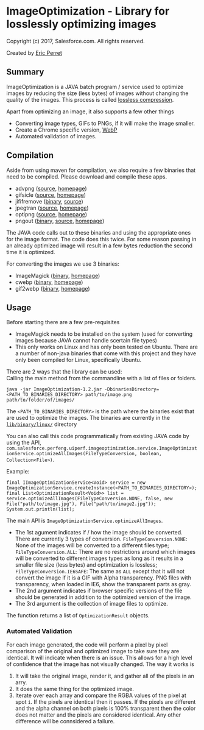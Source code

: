 # ImageOptimization - Library for losslessly optimizing images #

Copyright (c) 2017, Salesforce.com. All rights reserved.

Created by <span itemscope="" itemtype="http://schema.org/Person">
	<a itemprop="url" rel="author" href="https://github.com/eperret"><span itemprop="name">Eric Perret</span></a>
</span>

## Summary ##

ImageOptimization is a JAVA batch program / service used to optimize images by reducing the size (less bytes) of images without changing the quality of the images. This process is called [lossless compression](http://en.wikipedia.org/wiki/Image_compression#Lossy_and_lossless_compression).

Apart from optimizing an image, it also supports a few other things
* Converting image types, GIFs to PNGs, if it will make the image smaller.
* Create a Chrome specific version, [WebP](https://developers.google.com/speed/webp/?csw=1)
* Automated validation of images.

## Compilation ##

Aside from using maven for compilation, we also require a few binaries that need to be compiled.  Please download and compile these apps.

* advpng ([source](http://sourceforge.net/projects/advancemame/files/advancecomp/1.19/), [homepage](http://advancemame.sourceforge.net/doc-advpng.html))
* gifsicle ([source](https://github.com/kohler/gifsicle), [homepage](http://www.lcdf.org/gifsicle/))
* jififremove ([binary](https://github.com/forcedotcom/ImageOptimization/blob/master/lib/binary/linux/jijifremove), [source](https://github.com/forcedotcom/ImageOptimization/blob/master/lib/jpeg-9.zip))
* jpegtran ([source](http://www.ijg.org/files/jpegsrc.v9a.tar.gz), [homepage](http://jpegclub.org/jpegtran/))
* optipng ([source](http://prdownloads.sourceforge.net/optipng/optipng-0.7.5.tar.gz?download), [homepage](http://optipng.sourceforge.net/))
* pngout ([binary](https://github.com/forcedotcom/ImageOptimization/blob/master/lib/binary/linux/pngout), [source](http://www.jonof.id.au/kenutils), [homepage](http://advsys.net/ken/utils.htm))

The JAVA code calls out to these binaries and using the appropriate ones for the image format.  The code does this twice.  For some reason passing in an already optimized image will result in a few bytes reduction the second time it is optimized.

For converting the images we use 3 binaries:
* ImageMagick ([binary](http://www.imagemagick.org/script/binary-releases.php), [homepage](http://www.imagemagick.org/))
* cwebp ([binary](http://downloads.webmproject.org/releases/webp/index.html), [homepage](https://developers.google.com/speed/webp/docs/cwebp))
* gif2webp ([binary](http://downloads.webmproject.org/releases/webp/index.html), [homepage](https://developers.google.com/speed/webp/docs/gif2webp))

## Usage ##

Before starting there are a few pre-requisites
* ImageMagick needs to be installed on the system (used for converting images because JAVA cannot handle scertain file types)
* This only works on Linux and has only been tested on Ubuntu.  There are a number of non-java binaries that come with this project and they have only been compiled for Linux, specifically Ubuntu.

<div>There are 2 ways that the library can be used:</div>
Calling the main method from the commandline with a list of files or folders.

    java -jar ImageOptimization-1.2.jar -DbinariesDirectory=<PATH_TO_BINARIES_DIRECTORY> path/to/image.png path/to/folder/of/images/

The `<PATH_TO_BINARIES_DIRECTORY>` is the path where the binaries exist that are used to optimize the images. The binaries are currently in the [`lib/binary/linux/`](https://git.soma.salesforce.com/perfeng/ImageOptimization/tree/master/lib/binary/linux) directory

You can also call this code programmatically from existing JAVA code by using the API, `com.salesforce.perfeng.uiperf.imageoptimization.service.ImageOptimizationService.optimizeAllImages(FileTypeConversion, boolean, Collection<File>)`.

Example:

    final IImageOptimizationService<Void> service = new ImageOptimizationService.createInstance(<PATH_TO_BINARIES_DIRECTORY>);
    final List<OptimizationResult<Void>> list = service.optimizeAllImages(FileTypeConversion.NONE, false, new File("path/to/image.jpg"), File("path/to/image2.jpg"));
    System.out.println(list);

The main API is `ImageOptimizationService.optimizeAllImages`.
* The 1st agument indicates if / how the image should be converted. There are currently 3 types of conversion. `FileTypeConversion.NONE`: None of the images will be converted to a different files type; `FileTypeConversion.ALL`: There are no restrictions around which images will be converted to different images types as long as it results in a smaller file size (less bytes) and optimization is lossless; `FileTypeConversion.IE6SAFE`: The same as `ALL` except that it will not convert the image if it is a GIF with Alpha transparency. PNG files with transparency, when loaded in IE6, show the transparent parts as gray.
* The 2nd argument indicates if browser specific versions of the file should be generated in addition to the optimized version of the image.
* The 3rd argument is the collection of image files to optimize.

The function returns a list of `OptimizationResult` objects.

### Automated Validation ###

For each image generated, the code will perform a pixel by pixel comparison of the original and optimized image to take sure they are identical. It will indicate when there is an issue. This allows for a high level of confidence that the image has not visually changed.
The way it works is

1. It will take the original image, render it, and gather all of the pixels in an arry.
2. It does the same thing for the optimized image.
3. Iterate over each array and compare the RGBA values of the pixel at spot `i`. If the pixels are identical then it passes. If the pixels are different and the alpha channel on both pixels is 100% transparent then the color does not matter and the pixels are considered identical. Any other difference will be connsidered a failure.
